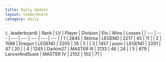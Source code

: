 ```yaml
---
title: Daily Update
layout: leaderboard
category: daily
---
```


{: .leaderboard}
| Rank | LV | Player | Division | Elo | Wins | Losses |
| --- | --- | --- | --- | --- | --- | --- |
| <span data-change="0">1</span> | 2845 | <span title="ID: 353063">Sktima</span> | LEGEND | <span data-change="15">2217</span> | <span data-change="7">45</span> | <span data-change="1">11</span> |
| <span data-change="0">2</span> | 1588 | <span title="ID: 337810">Dregun</span> | LEGEND | <span data-change="6">2205</span> | <span data-change="1">35</span> | <span data-change="0">5</span> |
| <span data-change="0">3</span> | 1457 | <span title="ID: 540690">poon</span> | LEGEND | <span data-change="41">2201</span> | <span data-change="9">47</span> | <span data-change="3">20</span> |
| <span data-change="10">4</span> | 1245 | <span title="ID: 694036">Darkim27</span> | MASTER III | <span data-change="127">2133</span> | <span data-change="17">46</span> | <span data-change="6">24</span> |
| <span data-change="22">5</span> | 879 | <span title="ID: 510699">LancerAndSusie</span> | MASTER IV | <span data-change="152">2102</span> | <span data-change="35">102</span> | <span data-change="16">71</span> |